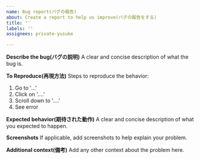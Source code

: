 ```yaml
---
name: Bug report(バグの報告)
about: Create a report to help us improve(バグの報告をする)
title: ''
labels: ''
assignees: private-yusuke

---
```


**Describe the bug(バグの説明)**
A clear and concise description of what the bug is.

**To Reproduce(再現方法)**
Steps to reproduce the behavior:
1. Go to '...'
2. Click on '....'
3. Scroll down to '....'
4. See error

**Expected behavior(期待された動作)**
A clear and concise description of what you expected to happen.

**Screenshots**
If applicable, add screenshots to help explain your problem.

**Additional context(備考)**
Add any other context about the problem here.
